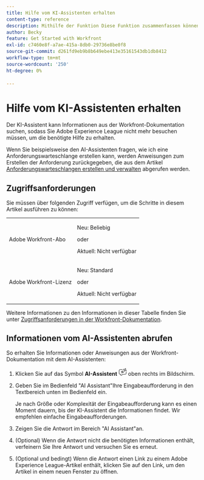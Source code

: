 ```yaml
---
title: Hilfe vom KI-Assistenten erhalten
content-type: reference
description: Mithilfe der Funktion Diese Funktion zusammenfassen können Sie Arbeitselemente und Dokumente schnell zusammenfassen.
author: Becky
feature: Get Started with Workfront
exl-id: c7460e8f-a7ae-415a-8db0-29736e8be0f8
source-git-commit: d261fd9eb9b8b649ebe413e35161543db1db8412
workflow-type: tm+mt
source-wordcount: '250'
ht-degree: 0%

---
```


# Hilfe vom KI-Assistenten erhalten

Der KI-Assistent kann Informationen aus der Workfront-Dokumentation suchen, sodass Sie Adobe Experience League nicht mehr besuchen müssen, um die benötigte Hilfe zu erhalten.

Wenn Sie beispielsweise den AI-Assistenten fragen, wie ich eine Anforderungswarteschlange erstellen kann, werden Anweisungen zum Erstellen der Anforderung zurückgegeben, die aus dem Artikel [Anforderungswarteschlangen erstellen und verwalten](/help/quicksilver/manage-work/requests/create-and-manage-request-queues/create-request-queue.md) abgerufen werden.

## Zugriffsanforderungen

Sie müssen über folgenden Zugriff verfügen, um die Schritte in diesem Artikel ausführen zu können:

<table style="table-layout:auto"> 
 <col> 
 <col> 
 <tbody> 
  <tr> 
   <td role="rowheader">Adobe Workfront-Abo</td> 
   <td><p>Neu: Beliebig</p>
       <p>oder</p>
       <p>Aktuell: Nicht verfügbar</p></td>
  </tr> 
  <tr> 
   <td role="rowheader">Adobe Workfront-Lizenz</td> 
   <td><p>Neu: Standard</p>
       <p>oder</p>
       <p>Aktuell: Nicht verfügbar</p></td>
  </tr> 
 </tbody> 
</table>

Weitere Informationen zu den Informationen in dieser Tabelle finden Sie unter [Zugriffsanforderungen in der Workfront-Dokumentation](/help/quicksilver/administration-and-setup/add-users/access-levels-and-object-permissions/access-level-requirements-in-documentation.md).

## Informationen vom AI-Assistenten abrufen

So erhalten Sie Informationen oder Anweisungen aus der Workfront-Dokumentation mit dem AI-Assistenten:

1. Klicken Sie auf das Symbol **AI-Assistent** ![AI-Assistent-Symbol](assets/ai-assistant-icon.png) oben rechts im Bildschirm.
1. Geben Sie im Bedienfeld &quot;AI Assistant&quot;Ihre Eingabeaufforderung in den Textbereich unten im Bedienfeld ein.

   Je nach Größe oder Komplexität der Eingabeaufforderung kann es einen Moment dauern, bis der KI-Assistent die Informationen findet. Wir empfehlen einfache Eingabeaufforderungen.

1. Zeigen Sie die Antwort im Bereich &quot;AI Assistant&quot;an.
1. (Optional) Wenn die Antwort nicht die benötigten Informationen enthält, verfeinern Sie Ihre Antwort und versuchen Sie es erneut.
1. (Optional und bedingt) Wenn die Antwort einen Link zu einem Adobe Experience League-Artikel enthält, klicken Sie auf den Link, um den Artikel in einem neuen Fenster zu öffnen.
